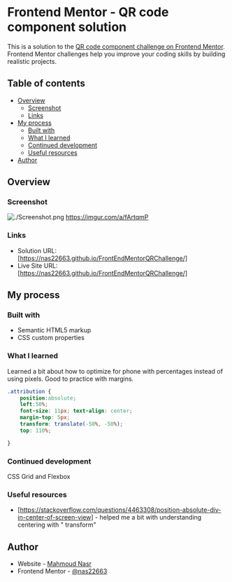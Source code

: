 # Frontend Mentor - QR code component solution

This is a solution to the [QR code component challenge on Frontend Mentor](https://www.frontendmentor.io/challenges/qr-code-component-iux_sIO_H). Frontend Mentor challenges help you improve your coding skills by building realistic projects. 

## Table of contents

- [Overview](#overview)
  - [Screenshot](#screenshot)
  - [Links](#links)
- [My process](#my-process)
  - [Built with](#built-with)
  - [What I learned](#what-i-learned)
  - [Continued development](#continued-development)
  - [Useful resources](#useful-resources)
- [Author](#author)


## Overview

### Screenshot

![./Screenshot.png](./screenshot.jpg)
https://imgur.com/a/fArtqmP

### Links

- Solution URL: [https://nas22663.github.io/FrontEndMentorQRChallenge/]
- Live Site URL: [https://nas22663.github.io/FrontEndMentorQRChallenge/]

## My process

### Built with

- Semantic HTML5 markup
- CSS custom properties


### What I learned

Learned a bit about how to optimize for phone with percentages instead of using pixels.
Good to practice with margins.

```css
.attribution {
    position:absolute;
    left:50%;
    font-size: 11px; text-align: center;
    margin-top: 5px;
    transform: translate(-50%, -50%);
    top: 110%;

}
```

### Continued development

CSS Grid and Flexbox

### Useful resources

- [https://stackoverflow.com/questions/4463308/position-absolute-div-in-center-of-screen-view] - helped me a bit with understanding centering with " transform"




## Author

- Website - [Mahmoud Nasr](https://www.your-site.com)
- Frontend Mentor - [@nas22663](https://www.frontendmentor.io/profile/nas22663)
